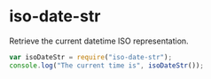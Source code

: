# iso-date-str
Retrieve the current datetime ISO representation.

```js
var isoDateStr = require("iso-date-str");
console.log("The current time is", isoDateStr());
```
